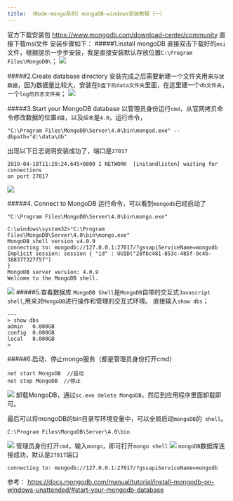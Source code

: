 ```yaml
---
title: （Node-mongo系列）mongoDB-windows安装教程（一）
---
```

官方下载安装包
https://www.mongodb.com/download-center/community
直接下载msi文件
安装步骤如下：
#####1.install mongoDB
直接双击下载好的`msi`文件，根据提示一步步安装，我是直接安装默认存放位置`C:\Program Files\MongoDB\`；
![](https://upload-images.jianshu.io/upload_images/5541401-aecdb0bbf7150e53.png?imageMogr2/auto-orient/strip%7CimageView2/2/w/1240)

#####2.Create database directory
安装完成之后需要新建一个文件夹用来`存放数据`，因为数据量比较大，安装在`D盘下的data文件夹`里面，在这里建一个`db文件夹`，一个`log的日志文件夹`；
![](https://upload-images.jianshu.io/upload_images/5541401-8fa4183c3accfaac.png?imageMogr2/auto-orient/strip%7CimageView2/2/w/1240)

#####3.Start your MongoDB database
以管理员身份运行`cmd`，从官网拷贝命令修改数据的位置`d盘`，以及`版本`是`4.0`，运行命令，
```
"C:\Program Files\MongoDB\Server\4.0\bin\mongod.exe" --dbpath="d:\data\db"
```
出现以下日志说明安装成功了，端口是`27017`
```
2019-04-18T11:28:24.645+0800 I NETWORK  [initandlisten] waiting for connections
on port 27017
```
![](https://upload-images.jianshu.io/upload_images/5541401-bbf70a22f41364b0.png?imageMogr2/auto-orient/strip%7CimageView2/2/w/1240)

#####4. Connect to MongoDB
运行命令，可以看到`mongodb`已经启动了
```
"C:\Program Files\MongoDB\Server\4.0\bin\mongo.exe"
```
```
C:\windows\system32>"C:\Program Files\MongoDB\Server\4.0\bin\mongo.exe"
MongoDB shell version v4.0.9
connecting to: mongodb://127.0.0.1:27017/?gssapiServiceName=mongodb
Implicit session: session { "id" : UUID("28fbc481-853c-485f-9c4b-388377327f5f")
}
MongoDB server version: 4.0.9
Welcome to the MongoDB shell.
```
![](https://upload-images.jianshu.io/upload_images/5541401-e14c36bd5e813ed2.png?imageMogr2/auto-orient/strip%7CimageView2/2/w/1240)
#####5.查看数据库
`MongoDB Shell`是`MongoDB`自带的交互式`Javascript shell`,用来对`MongoDB`进行操作和管理的交互式环境。
直接输入`show dbs`；
```
---
> show dbs
admin   0.000GB
config  0.000GB
local   0.000GB
>
```
#####6.启动、停止mongo服务（都是管理员身份打开cmd）
```
net start MongoDB  //启动
net stop MongoDB  //停止
```
![](https://upload-images.jianshu.io/upload_images/5541401-994407d021ad1843.png?imageMogr2/auto-orient/strip%7CimageView2/2/w/1240)
卸载MongoDB，通过`sc.exe delete MongoDB`，然后到应用程序里面卸载即可。

最后可以将mongoDB的bin目录写环境变量中，可以全局启动`mongoDB`的` shell`。
```
C:\Program Files\MongoDB\Server\4.0\bin
```
![](https://upload-images.jianshu.io/upload_images/5541401-9a7788b9970d1cbb.png?imageMogr2/auto-orient/strip%7CimageView2/2/w/1240)
 管理员身份打开`cmd`，输入`mongo`，即可打开`mongo shell`
![](https://upload-images.jianshu.io/upload_images/5541401-4d7807089fea4e83.png?imageMogr2/auto-orient/strip%7CimageView2/2/w/1240)
`mongoDB`数据库连接成功，默认是`27017`端口
```
connecting to: mongodb://127.0.0.1:27017/?gssapiServiceName=mongodb
```

参考：
https://docs.mongodb.com/manual/tutorial/install-mongodb-on-windows-unattended/#start-your-mongodb-database









